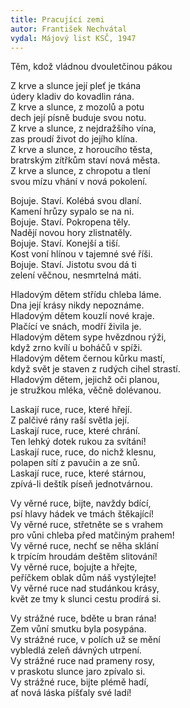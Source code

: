 ```yaml
---
title: Pracující zemi
autor: František Nechvátal
vydal: Májový list KSČ, 1947
---
```


Těm, kdož vládnou dvouletčinou pákou


Z krve a slunce její pleť je tkána  
údery kladiv do kovadlin rána.  
Z krve a slunce, z mozolů a potu   
dech její písně buduje svou notu.  
Z krve a slunce, z nejdražšího vína,   
zas proudí život do jejího klína.  
Z krve a slunce, z horoucího těsta,  
bratrským zítřkům staví nová města.  
Z krve a slunce, z chropotu a tlení  
svou mízu vhání v nová pokolení.

Bojuje. Staví. Kolébá svou dlaní.  
Kamení hrůzy sypalo se na ni.  
Bojuje. Staví. Pokropena těly.   
Nadějí novou hory zlistnatěly.     
Bojuje. Staví. Konejší a tiší.   
Kost voní hlínou v tajemné své říši.  
Bojuje. Staví. Jistotu svou dá ti  
zelení věčnou, nesmrtelná máti.   

Hladovým dětem střídu chleba láme.  
Dna její krásy nikdy nepoznáme.   
Hladovým dětem kouzlí nové kraje.  
Plačící ve snách, modří živila je.  
Hladovým dětem sype hvězdnou rýži,   
když zrno kvílí u boháčů v spíži.  
Hladovým dětem černou kůrku mastí,  
když svět je staven z rudých cihel strastí.  
Hladovým dětem, jejichž oči planou,   
je stružkou mléka, věčně dolévanou.  

Laskají ruce, ruce, které hřejí.   
Z palčivé rány raší světla její.  
Laskají ruce, ruce, které chrání.  
Ten lehký dotek rukou za svítání!   
Laskají ruce, ruce, do nichž klesnu,  
polapen sítí z pavučin a ze snů.   
Laskají ruce, ruce, které stárnou,   
zpívá-li deštík píseň jednotvárnou.

Vy věrné ruce, bijte, navždy bdící,   
psí hlavy hádek ve tmách štěkající!   
Vy věrné ruce, střetněte se s vrahem   
pro vůni chleba před matčiným prahem!   
Vy věrné ruce, nechť se něha sklání   
k trpícím hroudám deštěm slitování!   
Vy věrné ruce, bojujte a hřejte,    
peříčkem oblak dům náš vystýlejte!     
Vy věrné ruce nad studánkou krásy,  
květ ze tmy k slunci cestu prodírá si.

Vy strážné ruce, bděte u bran rána!    
Zem vůní smutku byla posypána.    
Vy strážné ruce, v polích už se mění    
vybledlá zeleň dávných utrpení.   
Vy strážné ruce nad prameny rosy,   
v praskotu slunce jaro zpívalo si.  
Vy strážné ruce, bijte plémě hadí,   
ať nová láska píšťaly své ladí!